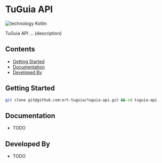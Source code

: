 # TuGuia API

![technology Kotlin](https://img.shields.io/badge/technology-kotlin-purple.svg)

TuGuia API ... {description}

## Contents
- [Getting Started](#getting-started)
- [Documentation](#documentation)
- [Developed By](#developed-by)

## Getting Started

```bash
git clone git@github.com:ort-tuguia/tuguia-api.git && cd tuguia-api
```

## Documentation

- TODO

## Developed By

- TODO